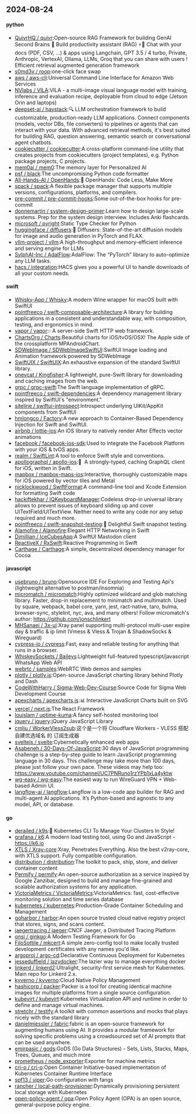 ## 2024-08-24

#### python
* [QuivrHQ / quivr](https://github.com/QuivrHQ/quivr):Open-source RAG Framework for building GenAI Second Brains 🧠 Build productivity assistant (RAG) ⚡️🤖 Chat with your docs (PDF, CSV, ...) & apps using Langchain, GPT 3.5 / 4 turbo, Private, Anthropic, VertexAI, Ollama, LLMs, Groq that you can share with users ! Efficient retrieval augmented generation framework
* [s0md3v / roop](https://github.com/s0md3v/roop):one-click face swap
* [aws / aws-cli](https://github.com/aws/aws-cli):Universal Command Line Interface for Amazon Web Services
* [NVlabs / VILA](https://github.com/NVlabs/VILA):VILA - a multi-image visual language model with training, inference and evaluation recipe, deployable from cloud to edge (Jetson Orin and laptops)
* [deepset-ai / haystack](https://github.com/deepset-ai/haystack):🔍 LLM orchestration framework to build customizable, production-ready LLM applications. Connect components (models, vector DBs, file converters) to pipelines or agents that can interact with your data. With advanced retrieval methods, it's best suited for building RAG, question answering, semantic search or conversational agent chatbots.
* [cookiecutter / cookiecutter](https://github.com/cookiecutter/cookiecutter):A cross-platform command-line utility that creates projects from cookiecutters (project templates), e.g. Python package projects, C projects.
* [mem0ai / mem0](https://github.com/mem0ai/mem0):The memory layer for Personalized AI
* [psf / black](https://github.com/psf/black):The uncompromising Python code formatter
* [All-Hands-AI / OpenHands](https://github.com/All-Hands-AI/OpenHands):🙌 OpenHands: Code Less, Make More
* [spack / spack](https://github.com/spack/spack):A flexible package manager that supports multiple versions, configurations, platforms, and compilers.
* [pre-commit / pre-commit-hooks](https://github.com/pre-commit/pre-commit-hooks):Some out-of-the-box hooks for pre-commit
* [donnemartin / system-design-primer](https://github.com/donnemartin/system-design-primer):Learn how to design large-scale systems. Prep for the system design interview. Includes Anki flashcards.
* [microsoft / pyright](https://github.com/microsoft/pyright):Static Type Checker for Python
* [huggingface / diffusers](https://github.com/huggingface/diffusers):🤗 Diffusers: State-of-the-art diffusion models for image and audio generation in PyTorch and FLAX.
* [vllm-project / vllm](https://github.com/vllm-project/vllm):A high-throughput and memory-efficient inference and serving engine for LLMs
* [SylphAI-Inc / AdalFlow](https://github.com/SylphAI-Inc/AdalFlow):AdalFlow: The “PyTorch” library to auto-optimize any LLM tasks.
* [hacs / integration](https://github.com/hacs/integration):HACS gives you a powerful UI to handle downloads of all your custom needs.

#### swift
* [Whisky-App / Whisky](https://github.com/Whisky-App/Whisky):A modern Wine wrapper for macOS built with SwiftUI
* [pointfreeco / swift-composable-architecture](https://github.com/pointfreeco/swift-composable-architecture):A library for building applications in a consistent and understandable way, with composition, testing, and ergonomics in mind.
* [vapor / vapor](https://github.com/vapor/vapor):💧 A server-side Swift HTTP web framework.
* [ChartsOrg / Charts](https://github.com/ChartsOrg/Charts):Beautiful charts for iOS/tvOS/OSX! The Apple side of the crossplatform MPAndroidChart.
* [SDWebImage / SDWebImageSwiftUI](https://github.com/SDWebImage/SDWebImageSwiftUI):SwiftUI Image loading and Animation framework powered by SDWebImage
* [SwiftUIX / SwiftUIX](https://github.com/SwiftUIX/SwiftUIX):An exhaustive expansion of the standard SwiftUI library.
* [onevcat / Kingfisher](https://github.com/onevcat/Kingfisher):A lightweight, pure-Swift library for downloading and caching images from the web.
* [grpc / grpc-swift](https://github.com/grpc/grpc-swift):The Swift language implementation of gRPC.
* [pointfreeco / swift-dependencies](https://github.com/pointfreeco/swift-dependencies):A dependency management library inspired by SwiftUI's "environment."
* [siteline / swiftui-introspect](https://github.com/siteline/swiftui-introspect):Introspect underlying UIKit/AppKit components from SwiftUI
* [hmlongco / Factory](https://github.com/hmlongco/Factory):A new approach to Container-Based Dependency Injection for Swift and SwiftUI.
* [airbnb / lottie-ios](https://github.com/airbnb/lottie-ios):An iOS library to natively render After Effects vector animations
* [facebook / facebook-ios-sdk](https://github.com/facebook/facebook-ios-sdk):Used to integrate the Facebook Platform with your iOS & tvOS apps.
* [realm / SwiftLint](https://github.com/realm/SwiftLint):A tool to enforce Swift style and conventions.
* [apollographql / apollo-ios](https://github.com/apollographql/apollo-ios):📱  A strongly-typed, caching GraphQL client for iOS, written in Swift.
* [mapbox / mapbox-maps-ios](https://github.com/mapbox/mapbox-maps-ios):Interactive, thoroughly customizable maps for iOS powered by vector tiles and Metal
* [nicklockwood / SwiftFormat](https://github.com/nicklockwood/SwiftFormat):A command-line tool and Xcode Extension for formatting Swift code
* [hackiftekhar / IQKeyboardManager](https://github.com/hackiftekhar/IQKeyboardManager):Codeless drop-in universal library allows to prevent issues of keyboard sliding up and cover UITextField/UITextView. Neither need to write any code nor any setup required and much more.
* [pointfreeco / swift-snapshot-testing](https://github.com/pointfreeco/swift-snapshot-testing):📸 Delightful Swift snapshot testing.
* [Alamofire / Alamofire](https://github.com/Alamofire/Alamofire):Elegant HTTP Networking in Swift
* [Dimillian / IceCubesApp](https://github.com/Dimillian/IceCubesApp):A SwiftUI Mastodon client
* [ReactiveX / RxSwift](https://github.com/ReactiveX/RxSwift):Reactive Programming in Swift
* [Carthage / Carthage](https://github.com/Carthage/Carthage):A simple, decentralized dependency manager for Cocoa

#### javascript
* [usebruno / bruno](https://github.com/usebruno/bruno):Opensource IDE For Exploring and Testing Api's (lightweight alternative to postman/insomnia)
* [micromatch / micromatch](https://github.com/micromatch/micromatch):Highly optimized wildcard and glob matching library. Faster, drop-in replacement to minimatch and multimatch. Used by square, webpack, babel core, yarn, jest, ract-native, taro, bulma, browser-sync, stylelint, nyc, ava, and many others! Follow micromatch's author: https://github.com/jonschlinkert
* [MHSanaei / 3x-ui](https://github.com/MHSanaei/3x-ui):Xray panel supporting multi-protocol multi-user expire day & traffic & ip limit (Vmess & Vless & Trojan & ShadowSocks & Wireguard)
* [cypress-io / cypress](https://github.com/cypress-io/cypress):Fast, easy and reliable testing for anything that runs in a browser.
* [WhiskeySockets / Baileys](https://github.com/WhiskeySockets/Baileys):Lightweight full-featured typescript/javascript WhatsApp Web API
* [webrtc / samples](https://github.com/webrtc/samples):WebRTC Web demos and samples
* [plotly / plotly.js](https://github.com/plotly/plotly.js):Open-source JavaScript charting library behind Plotly and Dash
* [CodeWithHarry / Sigma-Web-Dev-Course](https://github.com/CodeWithHarry/Sigma-Web-Dev-Course):Source Code for Sigma Web Development Course
* [apexcharts / apexcharts.js](https://github.com/apexcharts/apexcharts.js):📊 Interactive JavaScript Charts built on SVG
* [vercel / next.js](https://github.com/vercel/next.js):The React Framework
* [louislam / uptime-kuma](https://github.com/louislam/uptime-kuma):A fancy self-hosted monitoring tool
* [jquery / jquery](https://github.com/jquery/jquery):jQuery JavaScript Library
* [cmliu / WorkerVless2sub](https://github.com/cmliu/WorkerVless2sub):这个是一个将 Cloudflare Workers - VLESS 搭配 自建优选域名 的 订阅生成器
* [sveltejs / svelte](https://github.com/sveltejs/svelte):Cybernetically enhanced web apps
* [Asabeneh / 30-Days-Of-JavaScript](https://github.com/Asabeneh/30-Days-Of-JavaScript):30 days of JavaScript programming challenge is a step-by-step guide to learn JavaScript programming language in 30 days. This challenge may take more than 100 days, please just follow your own pace. These videos may help too: https://www.youtube.com/channel/UC7PNRuno1rzYPb1xLa4yktw
* [wg-easy / wg-easy](https://github.com/wg-easy/wg-easy):The easiest way to run WireGuard VPN + Web-based Admin UI.
* [langflow-ai / langflow](https://github.com/langflow-ai/langflow):Langflow is a low-code app builder for RAG and multi-agent AI applications. It’s Python-based and agnostic to any model, API, or database.

#### go
* [derailed / k9s](https://github.com/derailed/k9s):🐶 Kubernetes CLI To Manage Your Clusters In Style!
* [grafana / k6](https://github.com/grafana/k6):A modern load testing tool, using Go and JavaScript - https://k6.io
* [XTLS / Xray-core](https://github.com/XTLS/Xray-core):Xray, Penetrates Everything. Also the best v2ray-core, with XTLS support. Fully compatible configuration.
* [distribution / distribution](https://github.com/distribution/distribution):The toolkit to pack, ship, store, and deliver container content
* [Permify / permify](https://github.com/Permify/permify):An open-source authorization as a service inspired by Google Zanzibar, designed to build and manage fine-grained and scalable authorization systems for any application.
* [VictoriaMetrics / VictoriaMetrics](https://github.com/VictoriaMetrics/VictoriaMetrics):VictoriaMetrics: fast, cost-effective monitoring solution and time series database
* [kubernetes / kubernetes](https://github.com/kubernetes/kubernetes):Production-Grade Container Scheduling and Management
* [goharbor / harbor](https://github.com/goharbor/harbor):An open source trusted cloud native registry project that stores, signs, and scans content.
* [jaegertracing / jaeger](https://github.com/jaegertracing/jaeger):CNCF Jaeger, a Distributed Tracing Platform
* [onsi / ginkgo](https://github.com/onsi/ginkgo):A Modern Testing Framework for Go
* [FiloSottile / mkcert](https://github.com/FiloSottile/mkcert):A simple zero-config tool to make locally trusted development certificates with any names you'd like.
* [argoproj / argo-cd](https://github.com/argoproj/argo-cd):Declarative Continuous Deployment for Kubernetes
* [jesseduffield / lazydocker](https://github.com/jesseduffield/lazydocker):The lazier way to manage everything docker
* [linkerd / linkerd2](https://github.com/linkerd/linkerd2):Ultralight, security-first service mesh for Kubernetes. Main repo for Linkerd 2.x.
* [kyverno / kyverno](https://github.com/kyverno/kyverno):Cloud Native Policy Management
* [hashicorp / packer](https://github.com/hashicorp/packer):Packer is a tool for creating identical machine images for multiple platforms from a single source configuration.
* [kubevirt / kubevirt](https://github.com/kubevirt/kubevirt):Kubernetes Virtualization API and runtime in order to define and manage virtual machines.
* [stretchr / testify](https://github.com/stretchr/testify):A toolkit with common assertions and mocks that plays nicely with the standard library
* [danielmiessler / fabric](https://github.com/danielmiessler/fabric):fabric is an open-source framework for augmenting humans using AI. It provides a modular framework for solving specific problems using a crowdsourced set of AI prompts that can be used anywhere.
* [emirpasic / gods](https://github.com/emirpasic/gods):GoDS (Go Data Structures) - Sets, Lists, Stacks, Maps, Trees, Queues, and much more
* [prometheus / node_exporter](https://github.com/prometheus/node_exporter):Exporter for machine metrics
* [cri-o / cri-o](https://github.com/cri-o/cri-o):Open Container Initiative-based implementation of Kubernetes Container Runtime Interface
* [spf13 / viper](https://github.com/spf13/viper):Go configuration with fangs
* [rancher / local-path-provisioner](https://github.com/rancher/local-path-provisioner):Dynamically provisioning persistent local storage with Kubernetes
* [open-policy-agent / opa](https://github.com/open-policy-agent/opa):Open Policy Agent (OPA) is an open source, general-purpose policy engine.

